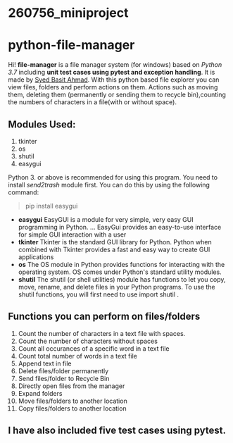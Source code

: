 # 260756_miniproject
# python-file-manager


Hi! **file-manager** is a file manager system (for windows) based on *Python 3.7* including **unit test cases using pytest and exception handling**. It is made by [Syed Basit Ahmad](https://github.com/syedbasitahmad). With this python based file explorer you can view files, folders and perform actions on them. Actions such as moving them, deleting them (permanently or sending them to recycle bin),counting the numbers of characters in a file(with or without space). 

## Modules Used:

1. tkinter
2. os
3. shutil
4. easygui

Python 3. or above is recommended for using this program.
You need to install *send2trash* module first. You can do this by using the following command:

> pip install easygui

* **easygui** EasyGUI is a module for very simple, very easy GUI programming in Python. ... EasyGui provides an easy-to-use interface for simple GUI interaction with a user
* **tkinter** Tkinter is the standard GUI library for Python. Python when combined with Tkinter provides a fast and easy way to create GUI applications
* **os** The OS module in Python provides functions for interacting with the operating system. OS comes under Python's standard utility modules.
* **shutil** The shutil (or shell utilities) module has functions to let you copy, move, rename, and delete files in your Python programs. To use the shutil functions, you will first need to use import shutil .

## Functions you can perform on files/folders

 1. Count the number of characters in a text file with spaces.
 2. Count the number of characters without spaces
 3. Count all occurances of a specific word in a text file
 5. Count total number of words in a text file
 6. Append text in file
 7. Delete files/folder permanently
 8. Send files/folder to Recycle Bin
 9. Directly open files from the manager
 10. Expand folders
 11. Move files/folders to another location
 12. Copy files/folders to another location
 
 ## I have also included five test cases using pytest.
 
